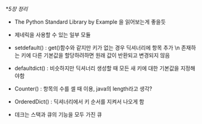 **5장 정리*

* The Python Standard Library by Example 을 읽어보는게 좋을듯

* 제네릭을 사용할 수 있는 일부 모듈

* setdefault() : get()함수와 같지만 키가 없는 경우 딕셔너리에 항목 추가 \n 존재하는 키에 다른 기본값을 할당하려하면 원래 값이 반환되고 변경되지 않음
* defaultdict() : 비슷하지만 딕셔너리 생성할 때 모든 새 키에 대한 기본값을 지정해야함
* Counter() : 항목의 수를 셀 때 이용, java의 length라고 생각?
* OrderedDict() : 딕셔너리에서 키 순서를 지켜서 나오게 함
* 데크는 스택과 큐의 기능을 모두 가진 큐
